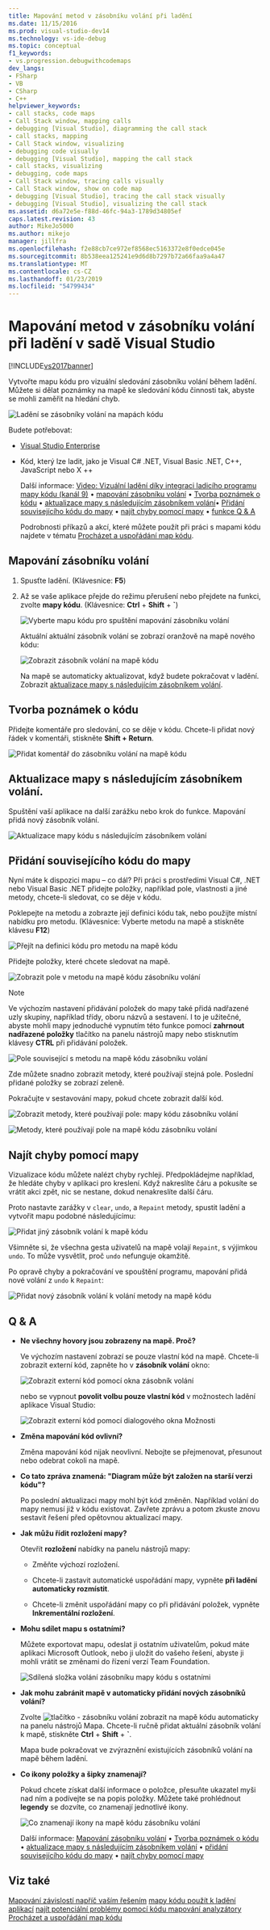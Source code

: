```yaml
---
title: Mapování metod v zásobníku volání při ladění
ms.date: 11/15/2016
ms.prod: visual-studio-dev14
ms.technology: vs-ide-debug
ms.topic: conceptual
f1_keywords:
- vs.progression.debugwithcodemaps
dev_langs:
- FSharp
- VB
- CSharp
- C++
helpviewer_keywords:
- call stacks, code maps
- Call Stack window, mapping calls
- debugging [Visual Studio], diagramming the call stack
- call stacks, mapping
- Call Stack window, visualizing
- debugging code visually
- debugging [Visual Studio], mapping the call stack
- call stacks, visualizing
- debugging, code maps
- Call Stack window, tracing calls visually
- Call Stack window, show on code map
- debugging [Visual Studio], tracing the call stack visually
- debugging [Visual Studio], visualizing the call stack
ms.assetid: d6a72e5e-f88d-46fc-94a3-1789d34805ef
caps.latest.revision: 43
author: MikeJo5000
ms.author: mikejo
manager: jillfra
ms.openlocfilehash: f2e88cb7ce972ef8568ec5163372e8f0edce045e
ms.sourcegitcommit: 8b538eea125241e9d6d8b7297b72a66faa9a4a47
ms.translationtype: MT
ms.contentlocale: cs-CZ
ms.lasthandoff: 01/23/2019
ms.locfileid: "54799434"
---
```

# <a name="map-methods-on-the-call-stack-while-debugging-in-visual-studio"></a>Mapování metod v zásobníku volání při ladění v sadě Visual Studio
[!INCLUDE[vs2017banner](../includes/vs2017banner.md)]

Vytvořte mapu kódu pro vizuální sledování zásobníku volání během ladění. Můžete si dělat poznámky na mapě ke sledování kódu činnosti tak, abyste se mohli zaměřit na hledání chyb.

 ![Ladění se zásobníky volání na mapách kódu](../debugger/media/debuggermap-overview.png "DebuggerMap_Overview")

 Budete potřebovat:

- [Visual Studio Enterprise](https://www.visualstudio.com/downloads/download-visual-studio-vs)

- Kód, který lze ladit, jako je Visual C# .NET, Visual Basic .NET, C++, JavaScript nebo X ++

  Další informace: [Video: Vizuální ladění díky integraci ladicího programu mapy kódu (kanál 9)](http://go.microsoft.com/fwlink/?LinkId=293418) • [mapování zásobníku volání](#MapStack) • [Tvorba poznámek o kódu](#MakeNotes) • [aktualizace mapy s následujícím zásobníkem volání](#UpdateMap)• [Přidání souvisejícího kódu do mapy](#AddRelatedCode) • [najít chyby pomocí mapy](#FindBugs) • [funkce Q & A](#QA)

  Podrobnosti příkazů a akcí, které můžete použít při práci s mapami kódu najdete v tématu [Procházet a uspořádání map kódu](../modeling/browse-and-rearrange-code-maps.md).

##  <a name="MapStack"></a> Mapování zásobníku volání

1.  Spusťte ladění. (Klávesnice: **F5**)

2.  Až se vaše aplikace přejde do režimu přerušení nebo přejdete na funkci, zvolte **mapy kódu**. (Klávesnice: **Ctrl** + **Shift** + **`**)

     ![Vyberte mapu kódu pro spuštění mapování zásobníku volání](../debugger/media/debuggermap-choosecodemap.png "DebuggerMap_ChooseCodeMap")

     Aktuální aktuální zásobník volání se zobrazí oranžově na mapě nového kódu:

     ![Zobrazit zásobník volání na mapě kódu](../debugger/media/debuggermap-seeundocallstack.png "DebuggerMap_SeeUndoCallStack")

     Na mapě se automaticky aktualizovat, když budete pokračovat v ladění. Zobrazit [aktualizace mapy s následujícím zásobníkem volání](#UpdateMap).

##  <a name="MakeNotes"></a> Tvorba poznámek o kódu
 Přidejte komentáře pro sledování, co se děje v kódu. Chcete-li přidat nový řádek v komentáři, stiskněte **Shift + Return**.

 ![Přidat komentář do zásobníku volání na mapě kódu](../debugger/media/debuggermap-addcomment.png "DebuggerMap_AddComment")

##  <a name="UpdateMap"></a> Aktualizace mapy s následujícím zásobníkem volání.
 Spuštění vaší aplikace na další zarážku nebo krok do funkce. Mapování přidá nový zásobník volání.

 ![Aktualizace mapy kódu s následujícím zásobníkem volání](../debugger/media/debuggermap-addclearcallstack.png "DebuggerMap_AddClearCallStack")

##  <a name="AddRelatedCode"></a> Přidání souvisejícího kódu do mapy
 Nyní máte k dispozici mapu – co dál? Při práci s prostředími Visual C#, .NET nebo Visual Basic .NET přidejte položky, například pole, vlastnosti a jiné metody, chcete-li sledovat, co se děje v kódu.

 Poklepejte na metodu a zobrazte její definici kódu tak, nebo použijte místní nabídku pro metodu. (Klávesnice: Vyberte metodu na mapě a stiskněte klávesu **F12**)

 ![Přejít na definici kódu pro metodu na mapě kódu](../debugger/media/debuggermap-gotocodedefinition.png "DebuggerMap_GoToCodeDefinition")

 Přidejte položky, které chcete sledovat na mapě.

 ![Zobrazit pole v metodu na mapě kódu zásobníku volání](../debugger/media/debuggermap-showfields.png "DebuggerMap_ShowFields")

> [!NOTE]
>  Ve výchozím nastavení přidávání položek do mapy také přidá nadřazené uzly skupiny, například třídy, oboru názvů a sestavení. I to je užitečné, abyste mohli mapy jednoduché vypnutím této funkce pomocí **zahrnout nadřazené položky** tlačítko na panelu nástrojů mapy nebo stisknutím klávesy **CTRL** při přidávání položek.

 ![Pole související s metodu na mapě kódu zásobníku volání](../debugger/media/debuggermap-showedfields.png "DebuggerMap_ShowedFields")

 Zde můžete snadno zobrazit metody, které používají stejná pole. Poslední přidané položky se zobrazí zeleně.

 Pokračujte v sestavování mapy, pokud chcete zobrazit další kód.

 ![Zobrazit metody, které používají pole: mapy kódu zásobníku volání](../debugger/media/debuggermap-findallreferences.png "DebuggerMap_FindAllReferences")

 ![Metody, které používají pole na mapě kódu zásobníku volání](../debugger/media/debuggermap-foundallreferences.png "DebuggerMap_FoundAllReferences")

##  <a name="FindBugs"></a> Najít chyby pomocí mapy
 Vizualizace kódu můžete nalézt chyby rychleji. Předpokládejme například, že hledáte chyby v aplikaci pro kreslení. Když nakreslíte čáru a pokusíte se vrátit akci zpět, nic se nestane, dokud nenakreslíte další čáru.

 Proto nastavte zarážky v `clear`, `undo`, a `Repaint` metody, spustit ladění a vytvořit mapu podobné následujícímu:

 ![Přidat jiný zásobník volání k mapě kódu](../debugger/media/debuggermap-addpaintobjectcallstack.png "DebuggerMap_AddPaintObjectCallStack")

 Všimněte si, že všechna gesta uživatelů na mapě volají `Repaint`, s výjimkou `undo`. To může vysvětlit, proč `undo` nefunguje okamžitě.

 Po opravě chyby a pokračování ve spouštění programu, mapování přidá nové volání z `undo` k `Repaint`:

 ![Přidat nový zásobník volání k volání metody na mapě kódu](../debugger/media/debuggermap-addnewcallforrepaint.png "DebuggerMap_AddNewCallForRepaint")

##  <a name="QA"></a> Q & A

- **Ne všechny hovory jsou zobrazeny na mapě. Proč?**

   Ve výchozím nastavení zobrazí se pouze vlastní kód na mapě. Chcete-li zobrazit externí kód, zapněte ho v **zásobník volání** okno:

   ![Zobrazit externí kód pomocí okna zásobník volání](../debugger/media/debuggermap-callstackmenu.png "DebuggerMap_CallStackMenu")

   nebo se vypnout **povolit volbu pouze vlastní kód** v možnostech ladění aplikace Visual Studio:

   ![Zobrazit externí kód pomocí dialogového okna Možnosti](../debugger/media/debuggermap-debugoptions.png "DebuggerMap_DebugOptions")

- **Změna mapování kód ovlivní?**

   Změna mapování kód nijak neovlivní. Nebojte se přejmenovat, přesunout nebo odebrat cokoli na mapě.

- **Co tato zpráva znamená: "Diagram může být založen na starší verzi kódu"?**

   Po poslední aktualizaci mapy mohl být kód změněn. Například volání do mapy nemusí již v kódu existovat. Zavřete zprávu a potom zkuste znovu sestavit řešení před opětovnou aktualizací mapy.

- **Jak můžu řídit rozložení mapy?**

   Otevřít **rozložení** nabídky na panelu nástrojů mapy:

  -   Změňte výchozí rozložení.

  -   Chcete-li zastavit automatické uspořádání mapy, vypněte **při ladění automaticky rozmístit**.

  -   Chcete-li změnit uspořádání mapy co při přidávání položek, vypněte **Inkrementální rozložení**.

- **Mohu sdílet mapu s ostatními?**

   Můžete exportovat mapu, odeslat ji ostatním uživatelům, pokud máte aplikaci Microsoft Outlook, nebo ji uložit do vašeho řešení, abyste ji mohli vrátit se změnami do řízení verzí Team Foundation.

   ![Sdílená složka volání zásobníku mapy kódu s ostatními](../debugger/media/debuggermap-sharewithothers.png "DebuggerMap_ShareWithOthers")

- **Jak mohu zabránit mapě v automaticky přidání nových zásobníků volání?**

   Zvolte ![tlačítko &#45; zásobníku volání zobrazit na mapě kódu automaticky](../debugger/media/debuggermap-automaticupdateicon.gif "DebuggerMap_AutomaticUpdateIcon") na panelu nástrojů Mapa. Chcete-li ručně přidat aktuální zásobník volání k mapě, stiskněte **Ctrl** + **Shift** + **`**.

   Mapa bude pokračovat ve zvýraznění existujících zásobníků volání na mapě během ladění.

- **Co ikony položky a šipky znamenají?**

   Pokud chcete získat další informace o položce, přesuňte ukazatel myši nad ním a podívejte se na popis položky. Můžete také prohlédnout **legendy** se dozvíte, co znamenají jednotlivé ikony.

   ![Co znamenají ikony na mapě kódu zásobníku volání ](../debugger/media/debuggermap-showlegend.png "DebuggerMap_ShowLegend")

  Další informace: [Mapování zásobníku volání](#MapStack) • [Tvorba poznámek o kódu](#MakeNotes) • [aktualizace mapy s následujícím zásobníkem volání](#UpdateMap) • [přidání souvisejícího kódu do mapy](#AddRelatedCode) • [najít chyby pomocí mapy](#FindBugs)

## <a name="see-also"></a>Viz také
 [Mapování závislostí napříč vaším řešením](../modeling/map-dependencies-across-your-solutions.md) [mapy kódu použít k ladění aplikací](../modeling/use-code-maps-to-debug-your-applications.md) [najít potenciální problémy pomocí kódu mapování analyzátory](../modeling/find-potential-problems-using-code-map-analyzers.md) [Procházet a uspořádání map kódu](../modeling/browse-and-rearrange-code-maps.md)

